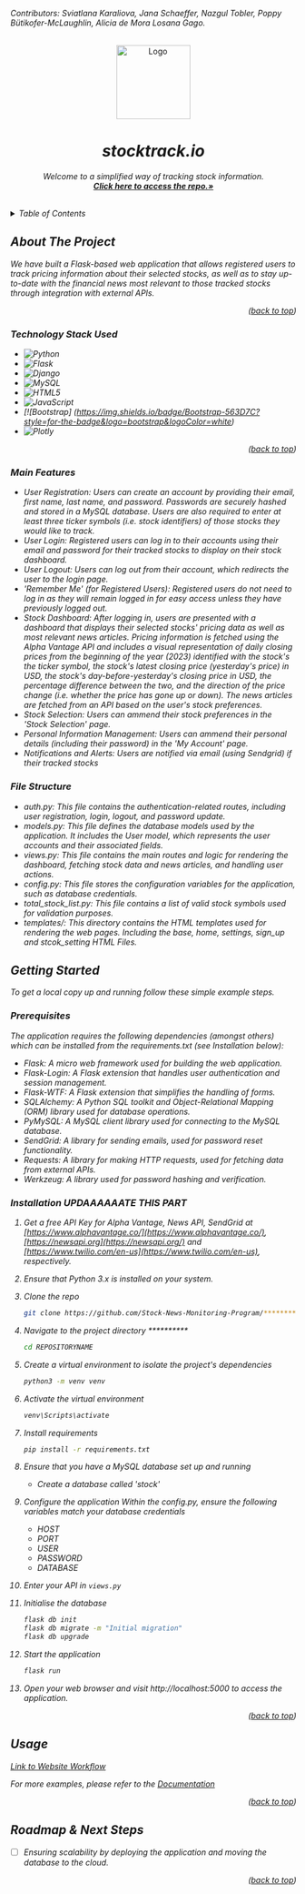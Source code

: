 </p><em>Contributors: Sviatlana Karaliova, Jana Schaeffer, Nazgul Tobler, Poppy Bütikofer-McLaughlin, Alicia de Mora Losana Gago.</em></p>

<!-- PROJECT LOGO -->
<br />
<div align="center">
  <a href="https://github.com/Stock-News-Monitoring-Program/stock_news">
    <img src="https://cdn.pixabay.com/photo/2020/05/21/22/23/logo-5203035_1280.png" alt="Logo" height="130">
  </a>
  <h1><em>stocktrack.io<em/></h1>
  <p align="center">
    Welcome to a simplified way of tracking stock information.
    <br />
    <a href="https://github.com/Stock-News-Monitoring-Program/stock_news"><strong>Click here to access the repo.»</strong></a>
    <br />
    <br />
  </p>
</div>

<!-- TABLE OF CONTENTS -->
<details>
  <summary>Table of Contents</summary>
  <ol>
    <li>
      <a href="#about-the-project">About The Project</a>
      <ul>
        <li><a href="#built-with">Technology Stack Used</a></li>
      </ul>
    </li>
    <li>
      <a href="#getting-started">Getting Started</a>
      <ul>
        <li><a href="#prerequisites">Prerequisites</a></li>
        <li><a href="#installation">Installation</a></li>
      </ul>
    </li>
    <li><a href="#usage">Usage</a></li>
    <li><a href="#roadmap">Roadmap</a></li>
  </ol>
</details>


<!-- ABOUT THE PROJECT -->
## About The Project

We have built a Flask-based web application that allows registered users to track pricing information about their selected stocks, as well as to stay up-to-date with the financial news most relevant to those tracked stocks through integration with external APIs.

<p align="right">(<a href="#readme-top">back to top</a>)</p>


### Technology Stack Used
* ![Python](https://img.shields.io/badge/python-3670A0?style=for-the-badge&logo=python&logoColor=ffdd54)
* ![Flask](https://img.shields.io/badge/flask-%23000.svg?style=for-the-badge&logo=flask&logoColor=white)
* ![Django](https://img.shields.io/badge/django-%23092E20.svg?style=for-the-badge&logo=django&logoColor=white)
* ![MySQL](https://img.shields.io/badge/mysql-%2300f.svg?style=for-the-badge&logo=mysql&logoColor=white)
* ![HTML5](https://img.shields.io/badge/html5-%23E34F26.svg?style=for-the-badge&logo=html5&logoColor=white)
* ![JavaScript](https://img.shields.io/badge/javascript-%23323330.svg?style=for-the-badge&logo=javascript&logoColor=%23F7DF1E)
* [![Bootstrap] (https://img.shields.io/badge/Bootstrap-563D7C?style=for-the-badge&logo=bootstrap&logoColor=white)
* ![Plotly](https://img.shields.io/badge/-%20Plotly-orange)

<p align="right">(<a href="#readme-top">back to top</a>)</p>


### Main Features
* User Registration: Users can create an account by providing their email, first name, last name, and password. Passwords are securely hashed and stored in a MySQL database. Users are also required to enter at least three ticker symbols (i.e. stock identifiers) of those stocks they would like to track.
* User Login: Registered users can log in to their accounts using their email and password for their tracked stocks to display on their stock dashboard.
* User Logout: Users can log out from their account, which redirects the user to the login page.
* 'Remember Me' (for Registered Users): Registered users do not need to log in as they will remain logged in for easy access unless they have previously logged out.
* Stock Dashboard: After logging in, users are presented with a dashboard that displays their selected stocks' pricing data as well as most relevant news articles. Pricing information is fetched using the Alpha Vantage API and includes a visual representation of daily closing prices from the beginning of the year (2023) identified with the stock's the ticker symbol, the stock's latest closing price (yesterday's price) in USD, the stock's day-before-yesterday's closing price in USD, the percentage difference between the two, and the direction of the price change (i.e. whether the price has gone up or down). The news articles are fetched from an API based on the user's stock preferences.
* Stock Selection: Users can ammend their stock preferences in the 'Stock Selection' page.
* Personal Information Management: Users can ammend their personal details (including their password) in the 'My Account' page.
* Notifications and Alerts: Users are notified via email (using Sendgrid) if their tracked stocks

### File Structure
* auth.py: This file contains the authentication-related routes, including user registration, login, logout, and password update.
* models.py: This file defines the database models used by the application. It includes the User model, which represents the user accounts and their associated fields.
* views.py: This file contains the main routes and logic for rendering the dashboard, fetching stock data and news articles, and handling user actions.
* config.py: This file stores the configuration variables for the application, such as database credentials.
* total_stock_list.py: This file contains a list of valid stock symbols used for validation purposes.
* templates/: This directory contains the HTML templates used for rendering the web pages. Including the base, home, settings, sign_up and stcok_setting HTML Files. 


<!-- GETTING STARTED -->
## Getting Started

To get a local copy up and running follow these simple example steps.

### Prerequisites

The application requires the following dependencies (amongst others) which can be installed from the requirements.txt (see Installation below):


* Flask: A micro web framework used for building the web application.
* Flask-Login: A Flask extension that handles user authentication and session management.
* Flask-WTF: A Flask extension that simplifies the handling of forms.
* SQLAlchemy: A Python SQL toolkit and Object-Relational Mapping (ORM) library used for database operations.
* PyMySQL: A MySQL client library used for connecting to the MySQL database.
* SendGrid: A library for sending emails, used for password reset functionality.
* Requests: A library for making HTTP requests, used for fetching data from external APIs.
* Werkzeug: A library used for password hashing and verification.

### Installation UPDAAAAAATE THIS PART

1. Get a free API Key for Alpha Vantage, News API, SendGrid at [https://www.alphavantage.co/](https://www.alphavantage.co/), [https://newsapi.org](https://newsapi.org/) and [https://www.twilio.com/en-us](https://www.twilio.com/en-us), respectively.

2. Ensure that Python 3.x is installed on your system.
3. Clone the repo
   ```sh
   git clone https://github.com/Stock-News-Monitoring-Program/*************.git
   ```
4. Navigate to the project directory **********
    ```sh
    cd REPOSITORYNAME
    ```
5. Create a virtual environment to isolate the project's dependencies
    ```sh
    python3 -m venv venv
    ```
6. Activate the virtual environment
    ```sh
    venv\Scripts\activate
    ```
7. Install requirements
   ```sh
   pip install -r requirements.txt
   ```
8. Ensure that you have a MySQL database set up and running
   * Create a database called 'stock'
9. Configure the application
   Within the config.py, ensure the following variables match your database credentials
    * HOST
    * PORT
    * USER
    * PASSWORD
    * DATABASE
   
10. Enter your API in `views.py`
11. Initialise the database
    ```sh
    flask db init
    flask db migrate -m "Initial migration"
    flask db upgrade
    ```
12. Start the application
    ```sh
    flask run
    ``` 
13. Open your web browser and visit http://localhost:5000 to access the application. 

<p align="right">(<a href="#readme-top">back to top</a>)</p>



<!-- USAGE EXAMPLES -->
## Usage

<a href="https://scribehow.com/embed/Workflow__qVAlhm1uSri_yBlJijAXIw?as=scrollable&skipIntro=true" target="_blank">Link to Website Workflow</a>



_For more examples, please refer to the [Documentation](https://example.com)_

<p align="right">(<a href="#readme-top">back to top</a>)</p>



<!-- ROADMAP -->
## Roadmap & Next Steps

- [ ] Ensuring scalability by deploying the application and moving the database to the cloud.

<p align="right">(<a href="#readme-top">back to top</a>)</p>


